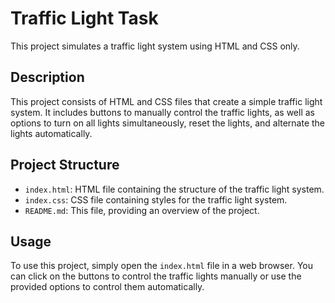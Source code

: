 # Traffic Light Task

This project simulates a traffic light system using HTML and CSS only.

## Description

This project consists of HTML and CSS files that create a simple traffic light system. It includes buttons to manually control the traffic lights, as well as options to turn on all lights simultaneously, reset the lights, and alternate the lights automatically.


## Project Structure

- `index.html`: HTML file containing the structure of the traffic light system.
- `index.css`: CSS file containing styles for the traffic light system.
- `README.md`: This file, providing an overview of the project.

## Usage

To use this project, simply open the `index.html` file in a web browser. You can click on the buttons to control the traffic lights manually or use the provided options to control them automatically.


